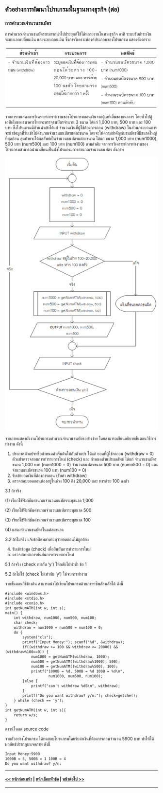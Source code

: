 ## ตัวอย่างการพัฒนาโปรแกรมพื้นฐานทางธุรกิจ (ต่อ)
### การคำนวณจำนวนธนบัตร
การคำนวณจำนวนธนบัตรสามารถนำไปประยุกต์ใช้ได้หลายงานในทางธุรกิจ อาทิ ระบบรับชำระเงิน ระบบแลกเปลี่ยนเงิน และระบบถอนเงิน ซึ่งการวิเคราะห์องค์ประกอบของโปรแกรม แสดงดังตาราง

<img src=img/0900-2.png>

จากตารางแสดงการวิเคราะห์การทำงานของโปรแกรมถอนเงินจากตู้เอทีเอ็มของธนาคาร โดยทั่วไปตู้เอทีเอ็มของธนาคารไทยจะบรรจุธนบัตรจำนวน 3 ขนาด ได้แก่ 1,000 บาท, 500 บาท และ 100 บาท ซึ่งโปรแกรมมีส่วนนำเข้าได้แก่ จำนวนเงินที่ผู้ใช้ต้องการถอน (withdraw) ในส่วนกระบวนการจะนำข้อมูลที่รับเข้าไปคำนวณจำนวนธนบัตรแต่ละขนาด โดยจะให้ความสำคัญกับธนบัตรที่มีขนาดใหญ่ที่สุดก่อน สุดท้ายจะได้ผลลัพธ์เป็นจำนวนธนบัตรแต่ละขนาด ได้แก่ ขนาด 1,000 บาท (num1000), 500 บาท (num500) และ 100 บาท (num100) ตามลำดับ จากการวิเคราะห์การทำงานของโปรแกรมสามารถนำมาเขียนเป็นผังโปรแกรมการคำนวณจำนวนธนบัตร ดังภาพ

<img src=img/0902.png>

จากภาพแสดงผังงานโปรแกรมคำนวณจำนวนธนบัตรอย่างง่าย โดยสามารถเขียนอธิบายขั้นตอนวิธีการทำงาน ดังนี้
1. ประกาศตัวแปรหรือกำหนดค่าเริ่มต้นให้กับตัวแปร ได้แก่ ยอดที่ผู้ใช้จะถอน (withdraw = 0) ตัวแปรตรวจสอบการทำรายการใหม่ (check) และ กำหนดตัวแปรผลลัพธ์ ได้แก่ จำนวนธนบัตรขนาด 1,000 บาท (num1000 = 0)  จำนวนธนบัตรขนาด 500 บาท (numn500 = 0) และ จำนวนธนบัตรขนาด 100 บาท (num100 = 0)
2. รับเข้ายอดเงินที่ต้องการถอน (รับค่า withdraw)
3. ตรวจสอบยอดถอนต้องอยู่ในช่วง 100 ถึง 20,000 และ หารด้วย 100 ลงตัว

  3.1  ถ้าจริง
  
(1)  เรียกใช้ฟังก์ชันคำนวณจำนวนธนบัตรระบุขนาด 1,000

(2)  เรียกใช้ฟังก์ชันคำนวณจำนวนธนบัตรระบุขนาด 500

(3)  เรียกใช้ฟังก์ชันคำนวณจำนวนธนบัตรระบุขนาด 100

(4)  แสดงจำนวนธนบัตรในแต่ละขนาด  

  3.2  ถ้าไม่จริง แจ้งข้อผิดพลาดระบุว่ายอดถอนไม่ถูกต้อง
  
4. รับเข้าข้อมูล (check) เพื่อยืนยันการทำรายการใหม่
5. ตรวจสอบค่าการยันยันการทำรายการใหม่

  5.1  ถ้าจริง (check เท่ากับ ‘y’) ให้กลับไปทำซ้ำ ข้อ 1
  
  5.2  ถ้าไม่ใช่ (check ไม่เท่ากับ ‘y’) ให้จบการทำงาน
  
จากขั้นตอนวิธีข้างต้น สามารถนำไปเขียนโปรแกรมด้วยภาษาซีพลัสพลัสได้ ดังนี้

```
#include <windows.h>
#include <stdio.h>
#include <conio.h>
int getNumATM(int w, int s);
main() {
    int withdraw, num1000, num500, num100;
    char check;
    withdraw = num1000 = num500 = num100 = 0;
    do {
        system("cls");
        printf("Input Money:"); scanf("%d", &withdraw);
        if((withdraw >= 100 && withdraw <= 20000) && (withdraw%100==0)) {
            num1000 = getNumATM(withdraw, 1000);
            num500 = getNumATM((withdraw%1000), 500);
            num100 = getNumATM((withdraw%500), 100);
            printf("1000B = %d, 500B = %d 100B = %d\n", 
                    num1000, num500, num100);
        }else {
            printf("can't withdraw %dB\n", withdraw);
        }
        printf("Do you want withdraw? y/n:"); check=getche();
    } while (check == 'y');
}
int getNumATM(int w, int s){
    return w/s;
}
```
[ดาวน์โหลด source code](src/ch09_02.cpp)

จากตัวอย่างโปรแกรม ได้ทดสอบโปรแกรมโดยรับค่าเงินที่ต้องการถอนจำนวน 5900 บาท ทำให้ได้ผลลัพธ์ปรากฏบนจอภาพ ดังนี้

```
Input Money:5900
1000B = 5, 500B = 1 100B = 4
Do you want withdraw? y/n:

```

---
#### [<< หน้าก่อนหน้า](0903-1.md) | [หน้าเลือกหัวข้อ](README.md) | [หน้าต่อไป >>](0903-3.md)
---
